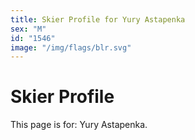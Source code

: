 ```yaml
---
title: Skier Profile for Yury Astapenka
sex: "M"
id: "1546"
image: "/img/flags/blr.svg" 
---
```


# Skier Profile

This page is for: Yury Astapenka.
    